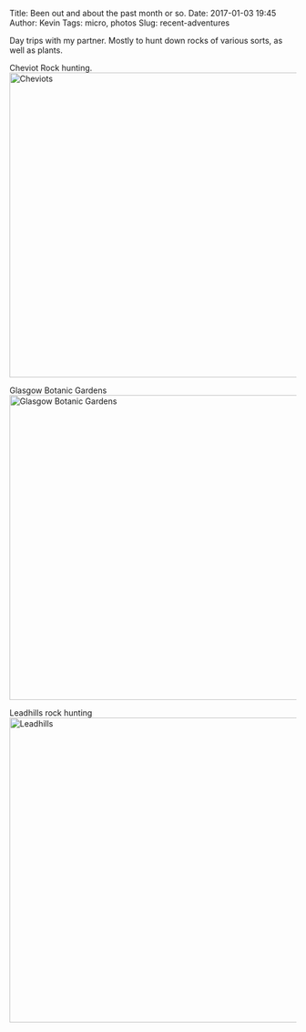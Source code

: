 Title: Been out and about the past month or so.
Date: 2017-01-03 19:45
Author: Kevin
Tags: micro, photos
Slug: recent-adventures

Day trips with my partner. Mostly to hunt down rocks of various sorts, as well as plants.

Cheviot Rock hunting.
<a data-flickr-embed="true"  href="https://www.flickr.com/photos/kevinisageek/albums/72157678595515806" title="Cheviots"><img src="https://c2.staticflickr.com/1/589/31964691921_4d30132d12_c.jpg" width="800" height="535" alt="Cheviots"></a><script async src="//embedr.flickr.com/assets/client-code.js" charset="utf-8"></script>

Glasgow Botanic Gardens
<a data-flickr-embed="true"  href="https://www.flickr.com/photos/kevinisageek/albums/72157678440221685" title="Glasgow Botanic Gardens"><img src="https://c5.staticflickr.com/1/265/31114393364_9808a80ffe_c.jpg" width="800" height="535" alt="Glasgow Botanic Gardens"></a><script async src="//embedr.flickr.com/assets/client-code.js" charset="utf-8"></script>

Leadhills rock hunting
<a data-flickr-embed="true"  href="https://www.flickr.com/photos/kevinisageek/albums/72157677250435720" title="Leadhills"><img src="https://c2.staticflickr.com/1/567/32080072145_bacf8f874b_c.jpg" width="800" height="535" alt="Leadhills"></a><script async src="//embedr.flickr.com/assets/client-code.js" charset="utf-8"></script>

